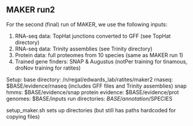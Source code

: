 MAKER run2
---------

For the second (final) run of MAKER, we use the following inputs:
1. RNA-seq data: TopHat junctions converted to GFF (see TopHat directory)
2. RNA-seq data: Trinity assemblies (see Trinity directory)
3. Protein data: full proteomes from 10 species (same as MAKER run 1)
4. Trained gene finders: SNAP & Augustus (notPer training for tinamous, droNov training for ratites)


Setup:
base directory: /n/regal/edwards_lab/ratites/maker2
rnaseq: $BASE/evidence/rnaseq (includes GFF files and Trinity assemblies)
snap hmms: $BASE/evidence/snap
protein evidence: $BASE/evidence/prot
genomes: $BASE/inputs
run directories: $BASE/annotation/$SPECIES

setup_maker.sh sets up directories (but still has paths hardcoded for copying files)
